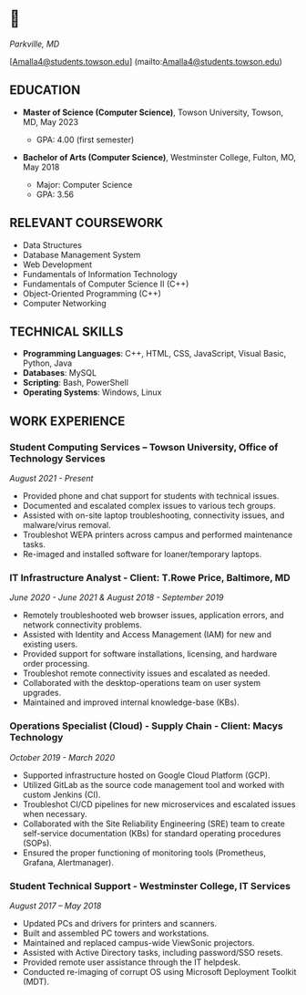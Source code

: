 # :round_pushpin:
*Parkville, MD*

[Amalla4@students.towson.edu]
(mailto:Amalla4@students.towson.edu)

## EDUCATION
- **Master of Science (Computer Science)**, Towson University, Towson, MD, May 2023
  - GPA: 4.00 (first semester)

- **Bachelor of Arts (Computer Science)**, Westminster College, Fulton, MO, May 2018
  - Major: Computer Science
  - GPA: 3.56

## RELEVANT COURSEWORK
- Data Structures
- Database Management System
- Web Development
- Fundamentals of Information Technology
- Fundamentals of Computer Science II (C++)
- Object-Oriented Programming (C++)
- Computer Networking

## TECHNICAL SKILLS
- **Programming Languages**: C++, HTML, CSS, JavaScript, Visual Basic, Python, Java
- **Databases**: MySQL
- **Scripting**: Bash, PowerShell
- **Operating Systems**: Windows, Linux

## WORK EXPERIENCE
### Student Computing Services – Towson University, Office of Technology Services
*August 2021 - Present*
- Provided phone and chat support for students with technical issues.
- Documented and escalated complex issues to various tech groups.
- Assisted with on-site laptop troubleshooting, connectivity issues, and malware/virus removal.
- Troubleshot WEPA printers across campus and performed maintenance tasks.
- Re-imaged and installed software for loaner/temporary laptops.

### IT Infrastructure Analyst - Client: T.Rowe Price, Baltimore, MD
*June 2020 - June 2021 & August 2018 - September 2019*
- Remotely troubleshooted web browser issues, application errors, and network connectivity problems.
- Assisted with Identity and Access Management (IAM) for new and existing users.
- Provided support for software installations, licensing, and hardware order processing.
- Troubleshot remote connectivity issues and escalated as needed.
- Collaborated with the desktop-operations team on user system upgrades.
- Maintained and improved internal knowledge-base (KBs).

### Operations Specialist (Cloud) - Supply Chain - Client: Macys Technology
*October 2019 - March 2020*
- Supported infrastructure hosted on Google Cloud Platform (GCP).
- Utilized GitLab as the source code management tool and worked with custom Jenkins (CI).
- Troubleshot CI/CD pipelines for new microservices and escalated issues when necessary.
- Collaborated with the Site Reliability Engineering (SRE) team to create self-service documentation (KBs) for standard operating procedures (SOPs).
- Ensured the proper functioning of monitoring tools (Prometheus, Grafana, Alertmanager).

### Student Technical Support - Westminster College, IT Services
*August 2017 – May 2018*
- Updated PCs and drivers for printers and scanners.
- Built and assembled PC towers and workstations.
- Maintained and replaced campus-wide ViewSonic projectors.
- Assisted with Active Directory tasks, including password/SSO resets.
- Provided remote user assistance through the IT helpdesk.
- Conducted re-imaging of corrupt OS using Microsoft Deployment Toolkit (MDT).

